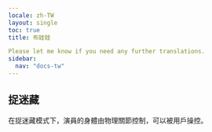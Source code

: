 ```yaml
---
locale: zh-TW
layout: single
toc: true
title: 布娃娃

Please let me know if you need any further translations.
sidebar:
  nav: "docs-tw"
---
```

## 捉迷藏
在捉迷藏模式下，演員的身體由物理關節控制，可以被用戶操控。
